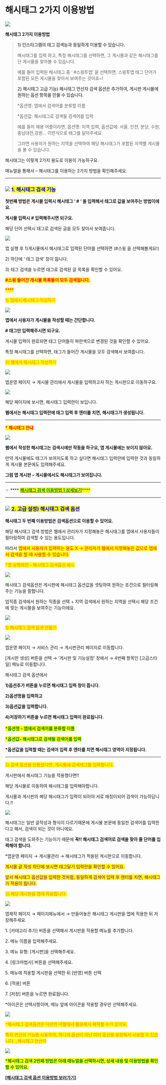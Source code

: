 # 해시태그 2가지 이용방법

![](https://wp.swing2app.co.kr/wp-content/uploads/2019/01/%ED%95%B4%EC%8B%9C%ED%83%9C%EA%B7%B8%EC%9D%B4%EC%9A%A9%EB%B0%A9%EB%B2%95-%EC%A0%9C%EB%AA%A9.png)

**해시태그 2가지 이용방법**

> **1) 인스타그램의 태그 검색능과 동일하게 이용할 수 있습니다.**
>
> 해시태그를 입력 하고, 특정 해시태그를 선택하면, 그 게시물과 같은 해시태그를 단 게시물을 찾아볼 수 있습니다.
>
> 예를 들어 입력된 해시태그 중 ‘ #스윙투앱’ 을 선택하면, 스윙투앱 태그 단어가 포함된 모든 게시물을 찾아서 보여주는 것이죠\~!
>
> **2) 해시태그 고급 기능) 해시태그 연산자 검색 옵션은 추가하여, 게시판 게시물에 원하는 옵션 항목을 만들 수 있습니다.**
>
> \*옵션명: 앱에서 검색어를 분류할 이름
>
> \*옵션값: 해시태그로 검색될 검색어를 입력
>
> 예를 들어 채용 어플이라면, 옵션명: 지역 입력, 옵션값에: 서울, 인천, 분당, 수원, 충남대전,강원… 이런식으로 태그를 달아주세요.
>
> 그러면 사용자가 원하는 지역을 선택하여 해당 해시태그가 포함된 지역별 게시물을 볼 수 있습니다.

해시태그는 이렇게 2가지 용도로 이용이 가능하구요.

매뉴얼을 통해서 – 해시태그를 이용하는 2가지 방법을 확인해주세요.

***

### <mark style="color:blue;"></mark>![](https://wp.swing2app.co.kr/wp-content/uploads/2020/04/%EB%8B%A8%EB%9D%BD1-1.png) <mark style="color:blue;">**1. 해시태그 검색 기능**</mark>

**첫번째 방법은 게시물 입력시 해시태그 ‘ # ‘ 을  입력해서 태그로 값을 보여주는 방법이에요.**

**게시물 입력시 # 입력해주시면 되구요.**

해당 단어 선택시 태그로 검색된 글을 모두 찾아서 보여줍니다.

![](https://wp.swing2app.co.kr/wp-content/uploads/2019/01/%ED%83%9C%EA%B7%B86.png)

앱 실행 후 1)게시물에서 해시태그로 입력된 단어를 선택하면 (#스윙 을 선택해볼게요!)

2\) 하단에 ‘ 태그 검색’ 창이 뜹니다.

3\) 태그 검색을 누르면 태그로 검색된 글 목록을 확인할 수 있어요.

<mark style="color:red;">**#스윙 들어간 게시물 목록들이 모두 검색됩니다.**</mark>

<mark style="color:red;">****</mark>

<mark style="color:orange;">**1) 앱에서 해시태그 작성하기**</mark>

![](https://wp.swing2app.co.kr/wp-content/uploads/2019/01/%ED%83%9C%EA%B7%B85.png)

**앱에서 사용자가 게시물을 작성할 때는 간단합니다.**

**# 태그만 입력해주시면 되구요.**

게시물 입력이 완료되면 태그 단어들이 파란색으로 변경된 것을 확인할 수 있어요.

특정 해시태그를 선택하면, 태그가 들어간 게시물을 모두 검색해서 보여줍니다.

<mark style="color:orange;"></mark>

<mark style="color:orange;">**2) 웹에서 해시태그 작성하기**</mark>

![](https://wp.swing2app.co.kr/wp-content/uploads/2019/01/%ED%83%9C%EA%B7%B8%EC%9E%85%EB%A0%A51.png)

앱운영 페이지 → 게시물 관리에서 게시물을 입력하고자 하는 게시판으로 이동하구요.



![](https://wp.swing2app.co.kr/wp-content/uploads/2019/01/%ED%83%9C%EA%B7%B8%EC%9E%85%EB%A0%A5.png)

해당 페이지에 보시면, 해시태그 입력란이 보입니다.

**웹에서는 해시태그 입력란에 태그 입력 후 엔터를 치면, 해시태그가 생성됩니다.**

****

<mark style="color:red;">**\* 해시태그 안내**</mark>

![](https://wp.swing2app.co.kr/wp-content/uploads/2019/01/%ED%83%9C%EA%B7%B87.png)

**웹에서 작성한 해시태그는 검색시에만 작동을 하구요, 앱 게시물에는 보이지 않아요.**

만약 게시물에도 태그가 보여지도록 하고 싶다면 해시태그 입력란에 입력한 것과 동일하게 게시물 본문에도 입력해주세요.

**그럼 앱 게시판 – 게시물에서도 해시태그가 보여집니다.**

****

☞ **** [<mark style="color:green;">**해시태그 검색 이용방법 1 상세보기**</mark>](hashtag-option1.md)<mark style="color:green;">****</mark>

***

### <mark style="color:blue;"></mark>![](https://wp.swing2app.co.kr/wp-content/uploads/2020/04/%EB%8B%A8%EB%9D%BD1-1.png)  <mark style="color:blue;">**2. 고급 설정) 해시태그 검색 옵션**</mark>

**해시태그 두 번째 이용방법은 검색옵션으로 이용할 수 있어요.**

해당 해시태그 검색 방법은 웹에서 관리자가 지정해놓은 해시태그를 앱에서 사용자들이 필터링하여 검색할 수 있는 용도입니다.

따라서 <mark style="color:red;">앱에서 사용자가 입력하는 용도 X → 관리자가 웹에서 지정해놓은 값으로 앱에서 검색을 할 때 사용할 수 있습니다.</mark>&#x20;

<mark style="color:red;"></mark>

<mark style="color:orange;">**\*앱 실행화면 – 해시태그 검색옵션 예시**</mark>

![](https://wp.swing2app.co.kr/wp-content/uploads/2019/01/%EC%8A%A4%EC%9C%99%EC%B1%84%EC%9A%A97-1.png)

해시태그 검색옵션은 게시판에 해시태그 옵션값을 셋팅하여 원하는 조건으로  필터링해주는 기능을 말합니다.&#x20;

업직종 검색에서  원하는 직종을 선택 + 지역 검색에서 원하는 지역을 선택시 해당 조건에 맞는 게시물을 보여주는 기능이에요.

<mark style="color:orange;"></mark>![](https://wp.swing2app.co.kr/wp-content/uploads/2018/09/%EC%BA%A1%EC%B2%98-3.png)<mark style="color:orange;"></mark>

<mark style="color:orange;">**1) 해시태그 검색 옵션 만들기**</mark>

![](https://wp.swing2app.co.kr/wp-content/uploads/2019/01/%ED%95%B4%EC%8B%9C%ED%83%9C%EA%B7%B84\_20.05.png)

앱운영 페이지 → 서비스 관리 → 게시판관리 페이지로 이동합니다.

\[게시판 생성] 버튼을 선택 → ‘게시판 및 기능설정’ 창에서 → 4번째 항목인 \[고급스타일] 메뉴로 이동합니다.

해시태그 검색 옵션에서

**1)옵션추가 버튼을 누르면 해시태그 입력 창이 뜹니다.**

**2)옵션명을 입력하고**

**3)옵션값을 입력합니다.**

**4)저장하기 버튼을 누르면 해시태그 입력이 완료됩니다.**\
\
<mark style="color:green;">**\*옵션명 – 앱에서 검색어를 분류할 이름**</mark>

<mark style="color:green;">**\*옵션값- 해시태그로 검색될 검색어를 입력**</mark>

**\*옵션값을 입력할 때는 검색어 입력 후 엔터를 치면 해시태그 영역이 지정됩니다.**

****

<mark style="color:orange;">**2) 검색 옵션을 만들었다면, 게시물에 검색태그를 입력합니다.**</mark>

게시판에서 해시태그 기능을 적용했다면!!

해당 게시물로 이동하여 해시태그를 입력해야합니다.

게시물과 게시판의 해당 해시태그가 입력이 되어야 서로 매칭이되어 검색이 가능하답니다.!!

![](https://wp.swing2app.co.kr/wp-content/uploads/2019/01/%EB%85%B9%ED%99%94\_2020\_05\_28\_15\_45\_08\_671.gif)

해시태그는 일반 글작성과 형식이 다르기때문에 게시물 본문에 동일한 검색어를 입력한다고 해서, 검색이 되는 것이 아니에요.

태그 검색을 도와주는 기능이기 때문에 **꼭!! 해시태그 검색어로 검색을 찾아 줄 단어를 입력해야 합니다.**

\*앱운영 페이지 → 게시물관리 → 해시태그가 적용된 게시판으로 이동합니다.

<mark style="color:purple;">게시물 글 작성 하단에 보시면 태그달기 입력란을 확인할 수 있어요.</mark>

<mark style="color:purple;">앞서 해시태그 옵션값을 입력한 것처럼, 동일하게 검색어 입력 후 엔터를 치면, 해시태그가 적용이 됩니다.</mark>

<mark style="color:purple;"></mark>

<mark style="color:orange;">**3) 해당 게시판을 앱에 적용합니다.**</mark>

![](https://wp.swing2app.co.kr/wp-content/uploads/2018/09/%EA%B2%8C%EC%8B%9C%ED%8C%90%EC%A0%81%EC%9A%A9NEW1-1.png)

앱제작 페이지 → 페이지메뉴에서 → 만들어놓은 해시태그 게시판을 앱에 적용한 뒤 저장해주세요.

1\. \[카테고리 추가] 버튼을 선택해서 게시판을 적용할 메뉴를 추가합니다.

2\. 메뉴 이름을 입력해주세요.

3\. 메뉴 유형: \[게시판]을 선택해주세요.

4\. \[링크마법사] 버튼을 선택해주세요.

5\. 메뉴에 적용할 게시판을 선택한 뒤 \[반영] 버튼 선택

6\. \[적용] 버튼

7\. \[저장] 버튼을 누르면 완료됩니다.

\*아이콘은 선택사항이며, 메뉴 앞에 아이콘을 적용할 경우만 선택해주세요.

![](https://wp.swing2app.co.kr/wp-content/uploads/2018/09/%EC%BA%A1%EC%B2%98-3.png)

<mark style="color:orange;">**\*해시태그 검색옵션은 다양한 어플에서 활용해서 제작할 수가 있어요.**</mark>

<mark style="color:orange;">**특히 연산자 기능을 사용하여, 하나의 옵션이 아닌 여러 옵션을 설정해서 사용할 수 있습니다. \_해시태그 연산자**</mark>

![](https://wp.swing2app.co.kr/wp-content/uploads/2019/01/%ED%95%B4%EC%8B%9C%ED%83%9C%EA%B7%B8NEW1.png)

<mark style="color:green;">**\*해시태그 검색 2번째 방법은 아래 매뉴얼을 선택하시면, 상세 내용 및 이용방법을 확인할 수 있어요.**</mark>

[**\[해시태그 검색 옵션 이용방법 보러가기\]**](hashtag-option2.md)
